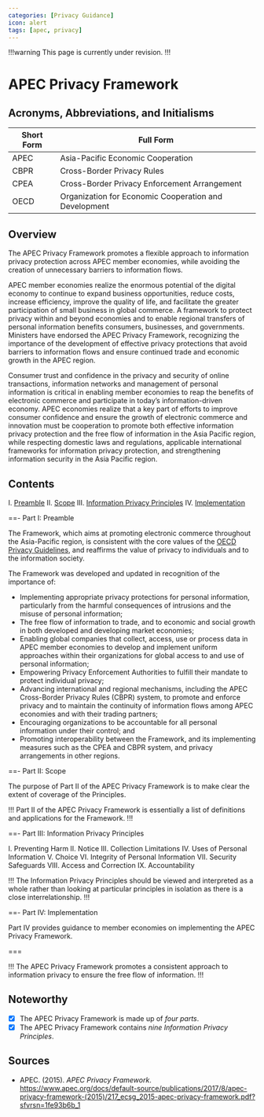 ```yaml
---
categories: [Privacy Guidance]
icon: alert
tags: [apec, privacy]
---
```


!!!warning
This page is currently under revision.
!!!

# APEC Privacy Framework

## Acronyms, Abbreviations, and Initialisms

| Short Form | Full Form |
| - | - |
| APEC | Asia-Pacific Economic Cooperation |
| CBPR | Cross-Border Privacy Rules |
| CPEA | Cross-Border Privacy Enforcement Arrangement |
| OECD | Organization for Economic Cooperation and Development |

## Overview

The APEC Privacy Framework promotes a flexible approach to information privacy protection across APEC member economies, while avoiding the creation of unnecessary barriers to information flows.

APEC member economies realize the enormous potential of the digital economy to continue to expand business opportunities, reduce costs, increase efficiency, improve the quality of life, and facilitate the greater participation of small business in global commerce. A framework to protect privacy within and beyond economies and to enable regional transfers of personal information benefits consumers, businesses, and governments. Ministers have endorsed the APEC Privacy Framework, recognizing the importance of the development of effective privacy protections that avoid barriers to information flows and ensure continued trade and economic growth in the APEC region.

Consumer trust and confidence in the privacy and security of online transactions, information networks and management of personal information is critical in enabling member economies to reap the benefits of electronic commerce and participate in today’s information-driven economy. APEC economies realize that a key part of efforts to improve consumer confidence and
ensure the growth of electronic commerce and innovation must be cooperation to promote both effective information privacy protection and the free flow of information in the Asia Pacific region, while respecting domestic laws and regulations, applicable international frameworks for information privacy protection, and strengthening information security in the Asia Pacific region.

## Contents

I. [Preamble](#part-i-preamble)
II. [Scope](#part-ii-scope)
III. [Information Privacy Principles](#part-iii-information-privacy-principles)
IV. [Implementation](#part-iv-implementation)

==- Part I: Preamble

The Framework, which aims at promoting electronic commerce throughout the Asia-Pacific region, is consistent with the core values of the [OECD Privacy Guidelines](/guidance/oecd-privacy-guidelines.md), and reaffirms the value of privacy to individuals and to the information society.

The Framework was developed and updated in recognition of the importance of:

- Implementing appropriate privacy protections for personal information, particularly from the harmful consequences of intrusions and the misuse of personal information;
- The free flow of information to trade, and to economic and social growth in both developed and developing market economies;
- Enabling global companies that collect, access, use or process data in APEC member economies to develop and implement uniform approaches within their organizations for global access to and use of personal information;
- Empowering Privacy Enforcement Authorities to fulfill their mandate to protect individual privacy;
- Advancing international and regional mechanisms, including the APEC Cross-Border Privacy Rules (CBPR) system, to promote and enforce privacy and to maintain the continuity of information flows among APEC economies and with their trading partners;
- Encouraging organizations to be accountable for all personal information under their control; and
- Promoting interoperability between the Framework, and its implementing measures such as the CPEA and CBPR system, and privacy arrangements in other regions.

==- Part II: Scope

The purpose of Part II of the APEC Privacy Framework is to make clear the extent of coverage of the Principles.

!!!
Part II of the APEC Privacy Framework is essentially a list of definitions and applications for the Framework.
!!!

==- Part III: Information Privacy Principles

I. Preventing Harm
II. Notice
III. Collection Limitations
IV. Uses of Personal Information
V. Choice
VI. Integrity of Personal Information
VII. Security Safeguards
VIII. Access and Correction
IX. Accountability

!!!
The Information Privacy Principles should be viewed and interpreted as a whole rather than looking at particular principles in isolation as there is a close interrelationship.
!!!

==- Part IV: Implementation

Part IV provides guidance to member economies on implementing the APEC Privacy Framework.

===

!!!
The APEC Privacy Framework promotes a consistent approach to information privacy to ensure the free flow of information.
!!!

## Noteworthy

- [x] The APEC Privacy Framework is made up of *four parts*.
- [x] The APEC Privacy Framework contains *nine Information Privacy Principles*.

## Sources

- APEC. (2015). *APEC Privacy Framework*. https://www.apec.org/docs/default-source/publications/2017/8/apec-privacy-framework-(2015)/217_ecsg_2015-apec-privacy-framework.pdf?sfvrsn=1fe93b6b_1